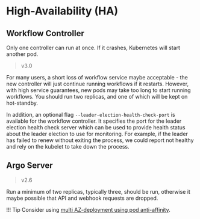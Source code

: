 # High-Availability (HA)

## Workflow Controller

Only one controller can run at once. If it crashes, Kubernetes will start another pod.

> v3.0 

For many users, a short loss of workflow service maybe acceptable - the new controller will just continue running
workflows if it restarts. However, with high service guarantees, new pods may take too long to start running workflows.
You should run two replicas, and one of which will be kept on hot-standby.

In addition, an optional flag `--leader-election-health-check-port` is available for the workflow controller. It specifies
the port for the leader election health check server which can be used to provide health status about the leader election
to use for monitoring. For example, if the leader has failed to renew without exiting the process, we could report not
healthy and rely on the kubelet to take down the process.

## Argo Server

> v2.6

Run a minimum of two replicas, typically three, should be run, otherwise it maybe possible that API and webhook requests are dropped.

!!! Tip
    Consider using [multi AZ-deployment using pod anti-affinity](https://www.verygoodsecurity.com/blog/posts/kubernetes-multi-az-deployments-using-pod-anti-affinity). 